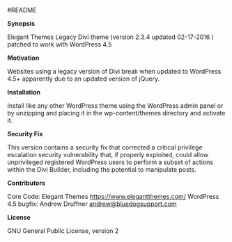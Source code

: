 #README

**Synopsis**

Elegant Themes Legacy Divi theme (version 2.3.4 updated 02-17-2016 ) patched to work with WordPress 4.5


**Motivation**

Websites using a legacy version of Divi break when updated to WordPress 4.5+ apparently due to an updated version of jQuery.

**Installation**

Install like any other WordPress theme using the WordPress admin panel or by unzipping and placing it in the wp-content/themes directory and activate it.

**Security Fix**

This version contains a security fix that corrected a critical privilege escalation security vulnerability that, if properly exploited, could allow unprivileged registered WordPress users to perform a subset of actions within the Divi Builder, including the potential to manipulate posts.


**Contributors**


Core Code: Elegant Themes https://www.elegantthemes.com/
WordPress 4.5 bugfix: Andrew Druffner <andrew@bluedogsupport.com>

**License**

GNU General Public License, version 2
